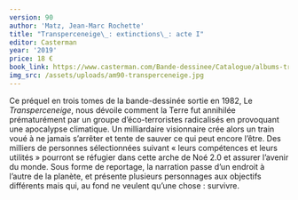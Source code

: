 ```yaml
---
version: 90
author: 'Matz, Jean-Marc Rochette'
title: "Transperceneige\_: extinctions\_: acte I"
editor: Casterman
year: '2019'
price: 18 €
book_link: https://www.casterman.com/Bande-dessinee/Catalogue/albums-transperceneige/transperceneige-extinctions-1
img_src: /assets/uploads/am90-transperceneige.jpg
---
```

Ce préquel en trois tomes de la bande-dessinée sortie en 1982, Le _Transperceneige_, nous dévoile comment la Terre fut annihilée prématurément par un groupe d’éco-terroristes radicalisés en provoquant une apocalypse climatique. Un milliardaire visionnaire crée alors un train voué à ne jamais s’arrêter et tente de sauver ce qui peut encore l’être. Des milliers de personnes sélectionnées suivant « leurs compétences et leurs utilités » pourront se réfugier dans cette arche de Noé 2.0 et assurer l’avenir du monde. Sous forme de reportage, la narration passe d’un endroit à l’autre de la planète, et présente plusieurs personnages aux objectifs différents mais qui, au fond ne veulent qu’une chose : survivre.
